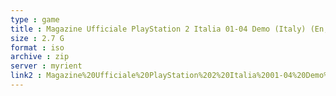 ```yaml
---
type : game
title : Magazine Ufficiale PlayStation 2 Italia 01-04 Demo (Italy) (En,Fr,De,Es,It)
size : 2.7 G
format : iso
archive : zip
server : myrient
link2 : Magazine%20Ufficiale%20PlayStation%202%20Italia%2001-04%20Demo%20%28Italy%29%20%28En%2CFr%2CDe%2CEs%2CIt%29
---
```

